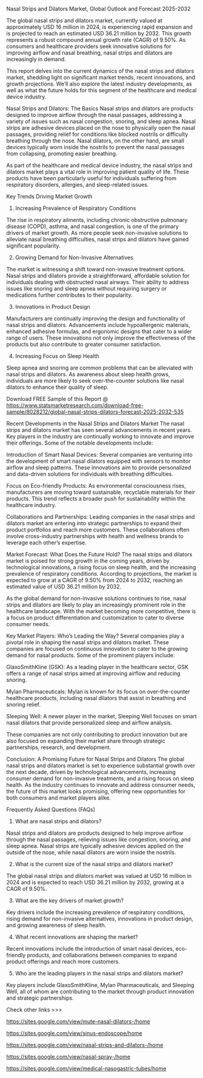 Nasal Strips and Dilators Market, Global Outlook and Forecast 2025-2032

The global nasal strips and dilators market, currently valued at approximately USD 16 million in 2024, is experiencing rapid expansion and is projected to reach an estimated USD 36.21 million by 2032. This growth represents a robust compound annual growth rate (CAGR) of 9.50%. As consumers and healthcare providers seek innovative solutions for improving airflow and nasal breathing, nasal strips and dilators are increasingly in demand.

This report delves into the current dynamics of the nasal strips and dilators market, shedding light on significant market trends, recent innovations, and growth projections. We’ll also explore the latest industry developments, as well as what the future holds for this segment of the healthcare and medical device industry.

Nasal Strips and Dilators: The Basics
Nasal strips and dilators are products designed to improve airflow through the nasal passages, addressing a variety of issues such as nasal congestion, snoring, and sleep apnea. Nasal strips are adhesive devices placed on the nose to physically open the nasal passages, providing relief for conditions like blocked nostrils or difficulty breathing through the nose. Nasal dilators, on the other hand, are small devices typically worn inside the nostrils to prevent the nasal passages from collapsing, promoting easier breathing.

As part of the healthcare and medical device industry, the nasal strips and dilators market plays a vital role in improving patient quality of life. These products have been particularly useful for individuals suffering from respiratory disorders, allergies, and sleep-related issues.

Key Trends Driving Market Growth
1. Increasing Prevalence of Respiratory Conditions

The rise in respiratory ailments, including chronic obstructive pulmonary disease (COPD), asthma, and nasal congestion, is one of the primary drivers of market growth. As more people seek non-invasive solutions to alleviate nasal breathing difficulties, nasal strips and dilators have gained significant popularity.

2. Growing Demand for Non-Invasive Alternatives

The market is witnessing a shift toward non-invasive treatment options. Nasal strips and dilators provide a straightforward, affordable solution for individuals dealing with obstructed nasal airways. Their ability to address issues like snoring and sleep apnea without requiring surgery or medications further contributes to their popularity.

3. Innovations in Product Design

Manufacturers are continually improving the design and functionality of nasal strips and dilators. Advancements include hypoallergenic materials, enhanced adhesive formulas, and ergonomic designs that cater to a wider range of users. These innovations not only improve the effectiveness of the products but also contribute to greater consumer satisfaction.

4. Increasing Focus on Sleep Health

Sleep apnea and snoring are common problems that can be alleviated with nasal strips and dilators. As awareness about sleep health grows, individuals are more likely to seek over-the-counter solutions like nasal dilators to enhance their quality of sleep.

Download FREE Sample of this Report @ https://www.statsmarketresearch.com/download-free-sample/8028212/global-nasal-strips-dilators-forecast-2025-2032-535 

Recent Developments in the Nasal Strips and Dilators Market
The nasal strips and dilators market has seen several advancements in recent years. Key players in the industry are continually working to innovate and improve their offerings. Some of the notable developments include:

Introduction of Smart Nasal Devices: Several companies are venturing into the development of smart nasal dilators equipped with sensors to monitor airflow and sleep patterns. These innovations aim to provide personalized and data-driven solutions for individuals with breathing difficulties.

Focus on Eco-friendly Products: As environmental consciousness rises, manufacturers are moving toward sustainable, recyclable materials for their products. This trend reflects a broader push for sustainability within the healthcare industry.

Collaborations and Partnerships: Leading companies in the nasal strips and dilators market are entering into strategic partnerships to expand their product portfolios and reach more customers. These collaborations often involve cross-industry partnerships with health and wellness brands to leverage each other’s expertise.

Market Forecast: What Does the Future Hold?
The nasal strips and dilators market is poised for strong growth in the coming years, driven by technological innovations, a rising focus on sleep health, and the increasing prevalence of respiratory conditions. According to projections, the market is expected to grow at a CAGR of 9.50% from 2024 to 2032, reaching an estimated value of USD 36.21 million by 2032.

As the global demand for non-invasive solutions continues to rise, nasal strips and dilators are likely to play an increasingly prominent role in the healthcare landscape. With the market becoming more competitive, there is a focus on product differentiation and customization to cater to diverse consumer needs.

Key Market Players: Who’s Leading the Way?
Several companies play a pivotal role in shaping the nasal strips and dilators market. These companies are focused on continuous innovation to cater to the growing demand for nasal products. Some of the prominent players include:

GlaxoSmithKline (GSK): As a leading player in the healthcare sector, GSK offers a range of nasal strips aimed at improving airflow and reducing snoring.

Mylan Pharmaceuticals: Mylan is known for its focus on over-the-counter healthcare products, including nasal dilators that assist in breathing and snoring relief.

Sleeping Well: A newer player in the market, Sleeping Well focuses on smart nasal dilators that provide personalized sleep and airflow analysis.

These companies are not only contributing to product innovation but are also focused on expanding their market share through strategic partnerships, research, and development.

Conclusion: A Promising Future for Nasal Strips and Dilators
The global nasal strips and dilators market is set to experience substantial growth over the next decade, driven by technological advancements, increasing consumer demand for non-invasive treatments, and a rising focus on sleep health. As the industry continues to innovate and address consumer needs, the future of this market looks promising, offering new opportunities for both consumers and market players alike.

Frequently Asked Questions (FAQs)
1. What are nasal strips and dilators?

Nasal strips and dilators are products designed to help improve airflow through the nasal passages, relieving issues like congestion, snoring, and sleep apnea. Nasal strips are typically adhesive devices applied on the outside of the nose, while nasal dilators are worn inside the nostrils.

2. What is the current size of the nasal strips and dilators market?

The global nasal strips and dilators market was valued at USD 16 million in 2024 and is expected to reach USD 36.21 million by 2032, growing at a CAGR of 9.50%.

3. What are the key drivers of market growth?

Key drivers include the increasing prevalence of respiratory conditions, rising demand for non-invasive alternatives, innovations in product design, and growing awareness of sleep health.

4. What recent innovations are shaping the market?

Recent innovations include the introduction of smart nasal devices, eco-friendly products, and collaborations between companies to expand product offerings and reach more customers.

5. Who are the leading players in the nasal strips and dilators market?

Key players include GlaxoSmithKline, Mylan Pharmaceuticals, and Sleeping Well, all of whom are contributing to the market through product innovation and strategic partnerships.

Check other links >>>

https://sites.google.com/view/mute-nasal-dilators-/home		

https://sites.google.com/view/sinus-endoscope/home		

https://sites.google.com/view/nasal-strips-and-dilators-/home		

https://sites.google.com/view/nasal-spray-/home		

https://sites.google.com/view/medical-nasogastric-tubes/home		
